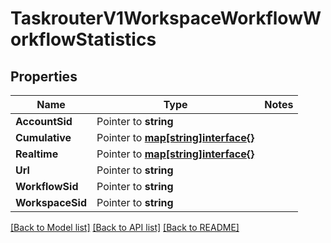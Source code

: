 # TaskrouterV1WorkspaceWorkflowWorkflowStatistics

## Properties
Name | Type | Notes
------------ | ------------- | -------------
**AccountSid** | Pointer to **string** | 
**Cumulative** | Pointer to [**map[string]interface{}**](.md) | 
**Realtime** | Pointer to [**map[string]interface{}**](.md) | 
**Url** | Pointer to **string** | 
**WorkflowSid** | Pointer to **string** | 
**WorkspaceSid** | Pointer to **string** | 

[[Back to Model list]](../README.md#documentation-for-models) [[Back to API list]](../README.md#documentation-for-api-endpoints) [[Back to README]](../README.md)


